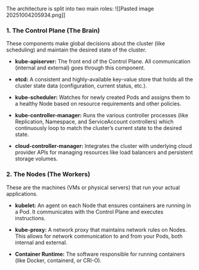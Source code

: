 The architecture is split into two main roles:
![[Pasted image 20251004205934.png]]
### 1. The Control Plane (The Brain)

These components make global decisions about the cluster (like scheduling) and maintain the desired state of the cluster.

- **kube-apiserver:** The front end of the Control Plane. All communication (internal and external) goes through this component.
    
- **etcd:** A consistent and highly-available key-value store that holds all the cluster state data (configuration, current status, etc.).
    
- **kube-scheduler:** Watches for newly created Pods and assigns them to a healthy Node based on resource requirements and other policies.
    
- **kube-controller-manager:** Runs the various controller processes (like Replication, Namespace, and ServiceAccount controllers) which continuously loop to match the cluster’s current state to the desired state.
    
- **cloud-controller-manager:** Integrates the cluster with underlying cloud provider APIs for managing resources like load balancers and persistent storage volumes.
    

### 2. The Nodes (The Workers)

These are the machines (VMs or physical servers) that run your actual applications.

- **kubelet:** An agent on each Node that ensures containers are running in a Pod. It communicates with the Control Plane and executes instructions.
    
- **kube-proxy:** A network proxy that maintains network rules on Nodes. This allows for network communication to and from your Pods, both internal and external.
    
- **Container Runtime:** The software responsible for running containers (like Docker, containerd, or CRI-O).